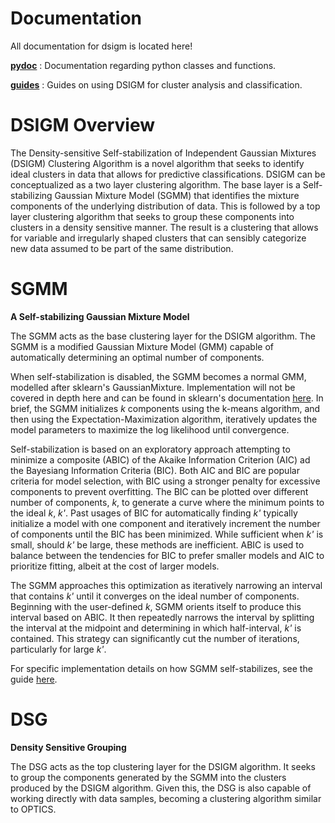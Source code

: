 # Documentation

All documentation for dsigm is located here!

[**pydoc**](https://github.com/paradoxysm/dsigm/tree/master/doc/pydoc) : Documentation regarding python classes and functions.

[**guides**](https://github.com/paradoxysm/dsigm/tree/master/doc/guides) : Guides on using DSIGM for cluster analysis and classification.

# DSIGM Overview

The Density-sensitive Self-stabilization of Independent Gaussian Mixtures (DSIGM) Clustering Algorithm is a novel algorithm that seeks to identify ideal clusters in data that allows for predictive classifications. DSIGM can be conceptualized as a two layer clustering algorithm. The base layer is a Self-stabilizing Gaussian Mixture Model (SGMM) that identifies the mixture components of the underlying distribution of data. This is followed by a top layer clustering algorithm that seeks to group these components into clusters in a density sensitive manner. The result is a clustering that allows for variable and irregularly shaped clusters that can sensibly categorize new data assumed to be part of the same distribution.

# SGMM
**A Self-stabilizing Gaussian Mixture Model**

The SGMM acts as the base clustering layer for the DSIGM algorithm. The SGMM is a modified Gaussian Mixture Model (GMM) capable of automatically determining an optimal number of components.

When self-stabilization is disabled, the SGMM becomes a normal GMM, modelled after sklearn's GaussianMixture. Implementation will not be covered in depth here and can be found in sklearn's documentation [here](https://scikit-learn.org/stable/modules/mixture.html#gmm). In brief, the SGMM initializes *k* components using the k-means algorithm, and then using the Expectation-Maximization algorithm, iteratively updates the model parameters to maximize the log likelihood until convergence.

Self-stabilization is based on an exploratory approach attempting to minimize a composite (ABIC) of the Akaike Information Criterion (AIC) ad the Bayesiang Information Criteria (BIC). Both AIC and BIC are popular criteria for model selection, with BIC using a stronger penalty for excessive components to prevent overfitting. The BIC can be plotted over different number of components, *k*, to generate a curve where the minimum points to the ideal *k*, *k'*. Past usages of BIC for automatically finding *k'* typically initialize a model with one component and iteratively increment the number of components until the BIC has been minimized. While sufficient when *k'* is small, should *k'* be large, these methods are inefficient. ABIC is used to balance between the tendencies for BIC to prefer smaller models and AIC to prioritize fitting, albeit at the cost of larger models.

The SGMM approaches this optimization as iteratively narrowing an interval that contains *k'* until it converges on the ideal number of components. Beginning with the user-defined *k*, SGMM orients itself to produce this interval based on ABIC. It then repeatedly narrows the interval by splitting the interval at the midpoint and determining in which half-interval, *k'* is contained. This strategy can significantly cut the number of iterations, particularly for large *k'*.

For specific implementation details on how SGMM self-stabilizes, see the guide [here](https://github.com/paradoxysm/dsigm/blob/master/doc/guides/SGMM_stabilization.ipynb).

# DSG
**Density Sensitive Grouping**

The DSG acts as the top clustering layer for the DSIGM algorithm. It seeks to group the components generated by the SGMM into the clusters produced by the DSIGM algorithm. Given this, the DSG is also capable of working directly with data samples, becoming a clustering algorithm similar to OPTICS.
